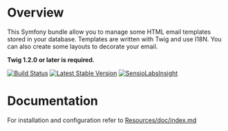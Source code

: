 Overview
========

This Symfony bundle allow you to manage some HTML email templates stored in your database. Templates are written with Twig and use I18N.
You can also create some layouts to decorate your email.

**Twig 1.2.0 or later is required.**

[![Build Status](https://secure.travis-ci.org/lexik/LexikMailerBundle.png?branch=master)](http://travis-ci.org/lexik/LexikMailerBundle)
[![Latest Stable Version](https://poser.pugx.org/lexik/mailer-bundle/v/stable)](https://packagist.org/packages/lexik/mailer-bundle)
[![SensioLabsInsight](https://insight.sensiolabs.com/projects/65df9f8f-6336-4e28-bec5-fe7f501a21dc/mini.png)](https://insight.sensiolabs.com/projects/65df9f8f-6336-4e28-bec5-fe7f501a21dc)

Documentation
=============

For installation and configuration refer to [Resources/doc/index.md](https://github.com/lexik/LexikMailerBundle/blob/master/Resources/doc/index.md)
